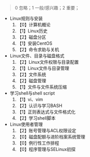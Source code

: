 > 0 忽略；1 一般/感兴趣；2 重要；

- Linux规则与安装
  1. 【0】计算机概论
  2. 【1】Linux历史
  3. 【2】磁盘分区
  4. 【1】安装CentOS
  5. 【2】命令求助与关机
- Linux文件、目录与磁盘格式
  1. 【2】Linux文件权限与目录配置
  2. 【1】Linux文件与目录管理
  3. 【2】文件系统
  4. 【2】磁盘管理
  5. 【1】文件与文件系统压缩
- 学习shell与shell script
  1. 【1】vi、vim
  2. 【2】认识与学习BASH
  3. 【1】正则表达式与文件格式化
  4. 【2】学习shell脚本
- Linux使用者管理
  1. 【2】账号管理与ACL权限设定
  2. 【0】磁盘配额与进阶档案系统管理
  3. 【0】例行性工作排程
  4. 【0】程序管理与SELinux初探
